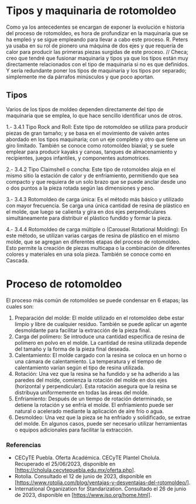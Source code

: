 # Tipos y maquinaria de rotomoldeo

Como ya los antecedentes se encargan de exponer la evolución e historia del proceso de rotomoldeo, es hora de profundizar en la maquinaria que se ha empleó y se sigue empleando para llevar a cabo este proceso.
R. Peters ya usaba en su rol de pionero una máquina de dos ejes y que requería de calor para producir las primeras piezas surgidas de este proceso.
// Checa; creo que tendré que fusionar maquinaria y tipos ya que los tipos están muy directamente relacionados con el tipo de maquinaria si no es que definidos. Y sería redundante poner los tipos de maquinaria y los tipos por separado; simplemente me da párrafos minúsculos y que poco aportan.

## Tipos

Varios de los tipos de moldeo dependen directamente del tipo de maquinaria que se emplea, lo que hace sencillo identificar unos de otros.

1.- 3.4.1   Tipo Rock and Roll:
Este tipo de rotomoldeo se utiliza para producir piezas de gran tamaño; y se basa en el movimiento de vaivén antes abordado en los tipos maquinaria; con un eje completo y otro que tiene un giro limitado. También se conoce como rotomoldeo biaxial; y se suele emplear para producir kayaks y canoas, tanques de almacenamiento y recipientes, juegos infantiles, y componentes automotrices.

2.- 3.4.2   Tipo Claimshell o concha:
Este tipo de rotomoldeo aloja en el mismo sitio la estación de calor y de enfriamiento, permitiendo que sea compacto y que requiera de un solo brazo que se puede anclar desde uno o dos puntos a la pieza rotada según las dimensiones y peso.

3.- 3.4.3   Rotomoldeo de carga única: Es el método más básico y utilizado con mayor frecuencia. Se carga una única cantidad de resina de plástico en el molde, que luego se calienta y gira en dos ejes perpendiculares simultáneamente para distribuir el plástico fundido y formar la pieza.

4.- 3.4.4   Rotomoldeo de carga múltiple o (Carousel Rotational Molding): En este método, se utilizan varias cargas de resina de plástico en el mismo molde, que se agregan en diferentes etapas del proceso de rotomoldeo. Esto permite la creación de piezas multicapa o la combinación de diferentes colores y materiales en una sola pieza. También se conoce como en Cascada.

# Proceso de rotomoldeo

El proceso más común de rotomoldeo se puede condensar en 6 etapas; las cuales son:

1. Preparación del molde: El molde utilizado en el rotomoldeo debe estar limpio y libre de cualquier residuo. También se puede aplicar un agente desmoldante para facilitar la extracción de la pieza final.
2. Carga del polímero: Se introduce una cantidad específica de resina de polímero en polvo en el molde. La cantidad de resina utilizada depende del tamaño y la forma de la pieza final deseada.
3. Calentamiento: El molde cargado con la resina se coloca en un horno o una cámara de calentamiento. La temperatura y el tiempo de calentamiento varían según el tipo de resina utilizada.
4. Rotación: Una vez que la resina se ha fundido y se ha adherido a las paredes del molde, comienza la rotación del molde en dos ejes (horizontal y perpendicular). Esta rotación asegura que la resina se distribuya uniformemente en todas las áreas del molde.
5. Enfriamiento: Después de un tiempo de rotación determinado, se detiene la rotación y se enfría el molde. El enfriamiento puede ser natural o acelerado mediante la aplicación de aire frío o agua.
6. Desmoldeo: Una vez que la pieza se ha enfriado y solidificado, se extrae del molde. En algunos casos, puede ser necesario utilizar herramientas o equipos adicionales para facilitar la extracción.


### Referencias

- CECyTE Puebla. Oferta Académica. CECyTE Plantel Cholula. Recuperado el 25/06/2023, disponible en [https://cholula.cecytepuebla.edu.mx/oferta.php].
- Rotolia. Consultado el 12 de junio de 2023, disponible en [https://www.rotolia.com/blog/ventajas-y-desventajas-del-rotomoldeo/].
- International Organization for Standarization. Consultado el 26 de junio de 2023, disponible en [https://www.iso.org/home.html].
